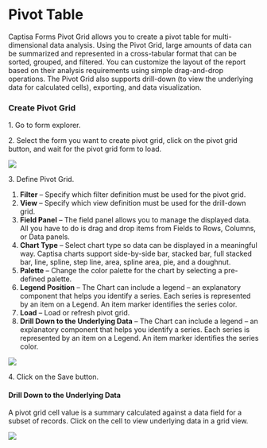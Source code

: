 # Pivot Table

Captisa Forms Pivot Grid allows you to create a pivot table for multi-dimensional data analysis. Using the Pivot Grid, large amounts of data can be summarized and represented in a cross-tabular format that can be sorted, grouped, and filtered. You can customize the layout of the report based on their analysis requirements using simple drag-and-drop operations. The Pivot Grid also supports drill-down (to view the underlying data for calculated cells), exporting, and data visualization.

### Create Pivot Grid

1\. Go to form explorer.

2\. Select the form you want to create pivot grid, click on the pivot grid button, and wait for the pivot grid form to load.

![](https://captisa.com/wp-content/uploads/2019/10/pivot-grid-layout-1.png)

3\. Define Pivot Grid.

1. **Filter** – Specify which filter definition must be used for the pivot grid.
2. **View** – Specify which view definition must be used for the drill-down grid.
3. **Field Panel** – The field panel allows you to manage the displayed data. All you have to do is drag and drop items from Fields to Rows, Columns, or Data panels.
4. **Chart Type** – Select chart type so data can be displayed in a meaningful way. Captisa charts support side-by-side bar, stacked bar, full stacked bar, line, spline, step line, area, spline area, pie, and a doughnut.
5. **Palette** – Change the color palette for the chart by selecting a pre-defined palette.
6. **Legend Position** – The Chart can include a legend – an explanatory component that helps you identify a series. Each series is represented by an item on a Legend. An item marker identifies the series color.
7. **Load** – Load or refresh pivot grid.
8. **Drill Down to the Underlying Data** – The Chart can include a legend – an explanatory component that helps you identify a series. Each series is represented by an item on a Legend. An item marker identifies the series color.

![](https://trello-attachments.s3.amazonaws.com/5dacdacf53e5317ccb7302f9/5dacdb3a51de67625bf3ccf7/32f98b07d41dcf1dd643a3c5b82f60d7/pivot-grid-control.png)

4\. Click on the Save button.

#### Drill Down to the Underlying Data

A pivot grid cell value is a summary calculated against a data field for a subset of records. Click on the cell to view underlying data in a grid view.

![](https://trello-attachments.s3.amazonaws.com/5dacdacf53e5317ccb7302f9/5dacdb3a51de67625bf3ccf7/4b60ddc7d55a85ad323a9291b6b74054/pivot-grid-layout-4.PNG)
